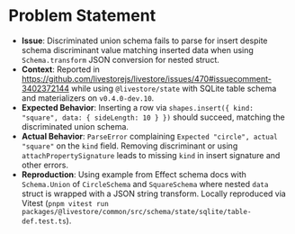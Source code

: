 # Problem Statement

- **Issue**: Discriminated union schema fails to parse for insert despite schema discriminant value matching inserted data when using `Schema.transform` JSON conversion for nested struct.
- **Context**: Reported in https://github.com/livestorejs/livestore/issues/470#issuecomment-3402372144 while using `@livestore/state` with SQLite table schema and materializers on `v0.4.0-dev.10`.
- **Expected Behavior**: Inserting a row via `shapes.insert({ kind: "square", data: { sideLength: 10 } })` should succeed, matching the discriminated union schema.
- **Actual Behavior**: `ParseError` complaining `Expected "circle", actual "square"` on the `kind` field. Removing discriminant or using `attachPropertySignature` leads to missing `kind` in insert signature and other errors.
- **Reproduction**: Using example from Effect schema docs with `Schema.Union` of `CircleSchema` and `SquareSchema` where nested `data` struct is wrapped with a JSON string transform. Locally reproduced via Vitest (`pnpm vitest run packages/@livestore/common/src/schema/state/sqlite/table-def.test.ts`).
